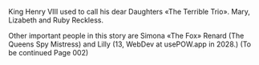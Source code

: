 King Henry VIII used to call his dear Daughters «The Terrible Trio». Mary, Lizabeth and Ruby Reckless.

Other important people in this story are Simona «The Fox» Renard (The Queens Spy Mistress) and Lilly (13, WebDev at usePOW.app in 2028.)
(To be continued
Page 002)

